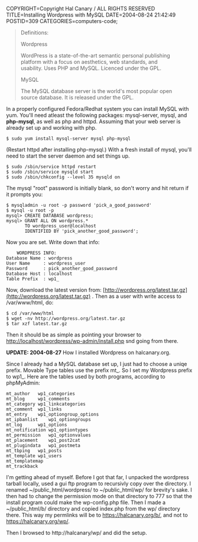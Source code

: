 COPYRIGHT=Copyright Hal Canary / ALL RIGHTS RESERVED
TITLE=Installing Wordpress with MySQL
DATE=2004-08-24 21:42:49
POSTID=309
CATEGORIES=computers-code;

> Definitions:
> 
> Wordpress
> 
> WordPress is a state-of-the-art semantic personal publishing  
> platform with a focus on aesthetics, web standards, and  
> usability. Uses PHP and MySQL. Licenced under the GPL.
> 
> MySQL
> 
> The MySQL database server is the world's most popular open  
> source database. It is released under the GPL.

In a properly configured Fedora/Redhat system you can install MySQL with yum. You'll need atleast the following packages: mysql-server, mysql, and **php-mysql**, as well as php and httpd. Assuming that your web server is already set up and working with php.

    $ sudo yum install mysql-server mysql php-mysql

(Restart httpd after installing php-mysql.) With a fresh install of mysql, you'll need to start the server daemon and set things up.

    
    $ sudo /sbin/service httpd restart
    $ sudo /sbin/service mysqld start
    $ sudo /sbin/chkconfig --level 35 mysqld on
    

The mysql "root" password is initially blank, so don't worry and hit return if it prompts you:

    
    $ mysqladmin -u root -p password 'pick_a_good_password'
    $ mysql -u root -p
    mysql> CREATE DATABASE wordpress;
    mysql> GRANT ALL ON wordpress.*
           TO wordpress_user@localhost
           IDENTIFIED BY 'pick_another_good_password';
    

Now you are set. Write down that info:

    
        WORDPRESS INFO:
    Database Name : wordpress
    User Name     : wordpress_user
    Password      : pick_another_good_password
    Database Host : localhost
    Table Prefix  : wp1_
    

Now, download the latest version from: [http://wordpress.org/latest.tar.gz](http://wordpress.org/latest.tar.gz) . Then as a user with write access to /var/www/html, do:

    
    $ cd /var/www/html
    $ wget -nv http://wordpress.org/latest.tar.gz
    $ tar xzf latest.tar.gz
    

Then it should be as simple as pointing your browser to [http://localhost/wordpress/wp-admin/install.php](http://localhost/wordpress/wp-admin/install.php) snd going from there.

**UPDATE: 2004-08-27** How I installed Wordpress on halcanary.org.

Since I already had a MySQL database set up, I just had to choose a uniqe prefix. Movable Type tables use the prefix mt\_. So I set my Wordpress prefix to wp1\_. Here are the tables used by both programs, according to phpMyAdmin:

    
    mt_author	wp1_categories
    mt_blog		wp1_comments
    mt_category	wp1_linkcategories
    mt_comment	wp1_links
    mt_entry	wp1_optiongroup_options
    mt_ipbanlist	wp1_optiongroups
    mt_log		wp1_options
    mt_notification	wp1_optiontypes
    mt_permission	wp1_optionvalues
    mt_placement	wp1_post2cat
    mt_plugindata	wp1_postmeta
    mt_tbping	wp1_posts
    mt_template	wp1_users
    mt_templatemap
    mt_trackback
    

I'm getting ahead of myself. Before I got that far, I unpacked the wordpress tarball locally, used a gui ftp program to recursivly copy over the directory. I renamed ~/public\_html/wordpress/ to ~/public\_html/wp/ for brevity's sake. I then had to change the permission mode on that directory to 777 so that the install program could make the wp-config.php file. Then I made a ~/public\_html/b/ directory and copied index.php from the wp/ directory there. This way my permlinks will be to https://halcanary.org/b/, and not to https://halcanary.org/wp/.

Then I browsed to http://halcanary/wp/ and did the setup.
